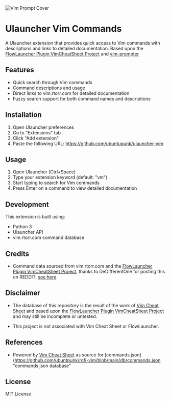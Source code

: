 
<picture>
  <source media="(prefers-color-scheme: dark)" srcset="https://github.com/ubuntupunk/vim-prompt/blob/main/src/vim_prompt/readme/Dark-Cover.png">
  <source media="(prefers-color-scheme: light)" srcset="https://github.com/ubuntupunk/vim-prompt/blob/main/src/vim_prompt/readme/Light-Cover.png">
  <img alt="Vim Prompt Cover" src="https://github.com/ubuntupunk/vim-prompt/blob/main/src/vim_prompt/readme/Light-Cover.png">
</picture>

# Ulauncher Vim Commands

A Ulauncher extension that provides quick access to Vim commands with descriptions and links to detailed documentation. Based upon the [FlowLauncher Plugin VimCheatSheet Project](https://github.com/MoAlSeifi/Flow.Launcher.Plugin.VimCheatSheet)
and [vim-prompter](https://github.com/ubuntupunk/vim-prompt)

## Features

- Quick search through Vim commands
- Command descriptions and usage
- Direct links to vim.rtorr.com for detailed documentation
- Fuzzy search support for both command names and descriptions

## Installation

1. Open Ulauncher preferences
2. Go to "Extensions" tab
3. Click "Add extension"
4. Paste the following URL: https://github.com/ubuntupunk/ulauncher-vim


## Usage

1. Open Ulauncher (Ctrl+Space)
2. Type your extension keyword (default: "vm")
3. Start typing to search for Vim commands
4. Press Enter on a command to view detailed documentation

## Development

This extension is built using:
- Python 3
- Ulauncher API
- vim.rtorr.com command database

## Credits

- Command data sourced from vim.rtorr.com and the [FlowLauncher Plugin VimCheatSheet Project](https://github.com/MoAlSeifi/Flow.Launcher.Plugin.VimCheatSheet), thanks to DeDifferentOne for posting this on REDDIT, [see here](https://www.reddit.com/r/vim/comments/1hrp5ff/comment/m5j84i8/?context=3)

## Disclaimer

* The database of this repository is the result of the work of [Vim Cheat Sheet](https://vim.rtorr.com/ "rtorr website")
and based upon the [FlowLauncher Plugin VimCheatSheet Project](https://github.com/MoAlSeifi/Flow.Launcher.Plugin.VimCheatSheet)
and may still be incomplete or untested.

* This project is not associated with Vim Cheat Sheet or FlowLauncher.

## References

- Powered by [Vim Cheat Sheet](https://vim.rtorr.com/ "rtorr website") as source for [commands.json](https://github.com/ubuntpunk/rofi-vim/blob/main/db/commands.json "commands json database"

## License

MIT License
